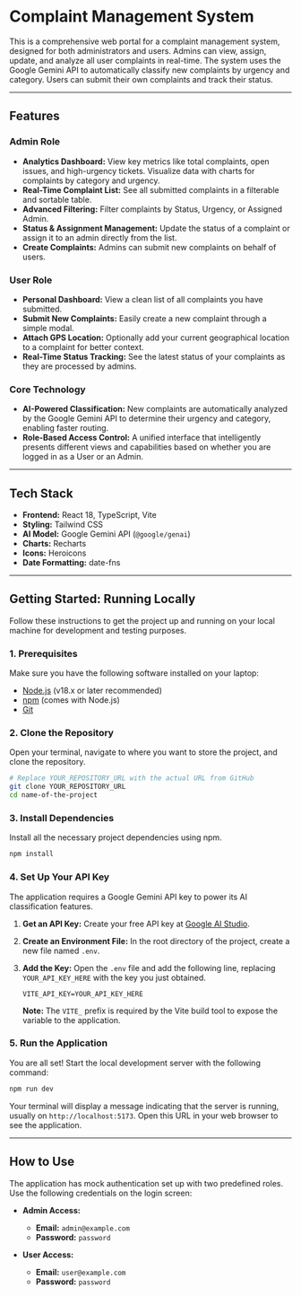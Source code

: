 # Complaint Management System

This is a comprehensive web portal for a complaint management system, designed for both administrators and users. Admins can view, assign, update, and analyze all user complaints in real-time. The system uses the Google Gemini API to automatically classify new complaints by urgency and category. Users can submit their own complaints and track their status.

---

## Features

### Admin Role
-   **Analytics Dashboard:** View key metrics like total complaints, open issues, and high-urgency tickets. Visualize data with charts for complaints by category and urgency.
-   **Real-Time Complaint List:** See all submitted complaints in a filterable and sortable table.
-   **Advanced Filtering:** Filter complaints by Status, Urgency, or Assigned Admin.
-   **Status & Assignment Management:** Update the status of a complaint or assign it to an admin directly from the list.
-   **Create Complaints:** Admins can submit new complaints on behalf of users.

### User Role
-   **Personal Dashboard:** View a clean list of all complaints you have submitted.
-   **Submit New Complaints:** Easily create a new complaint through a simple modal.
-   **Attach GPS Location:** Optionally add your current geographical location to a complaint for better context.
-   **Real-Time Status Tracking:** See the latest status of your complaints as they are processed by admins.

### Core Technology
-   **AI-Powered Classification:** New complaints are automatically analyzed by the Google Gemini API to determine their urgency and category, enabling faster routing.
-   **Role-Based Access Control:** A unified interface that intelligently presents different views and capabilities based on whether you are logged in as a User or an Admin.

---

## Tech Stack

-   **Frontend:** React 18, TypeScript, Vite
-   **Styling:** Tailwind CSS
-   **AI Model:** Google Gemini API (`@google/genai`)
-   **Charts:** Recharts
-   **Icons:** Heroicons
-   **Date Formatting:** date-fns

---

## Getting Started: Running Locally

Follow these instructions to get the project up and running on your local machine for development and testing purposes.

### 1. Prerequisites

Make sure you have the following software installed on your laptop:
-   [Node.js](https://nodejs.org/) (v18.x or later recommended)
-   [npm](https://www.npmjs.com/) (comes with Node.js)
-   [Git](https://git-scm.com/)

### 2. Clone the Repository

Open your terminal, navigate to where you want to store the project, and clone the repository.

```bash
# Replace YOUR_REPOSITORY_URL with the actual URL from GitHub
git clone YOUR_REPOSITORY_URL
cd name-of-the-project
```

### 3. Install Dependencies

Install all the necessary project dependencies using npm.

```bash
npm install
```

### 4. Set Up Your API Key

The application requires a Google Gemini API key to power its AI classification features.

1.  **Get an API Key:** Create your free API key at [Google AI Studio](https://aistudio.google.com/app/apikey).

2.  **Create an Environment File:** In the root directory of the project, create a new file named `.env`.

3.  **Add the Key:** Open the `.env` file and add the following line, replacing `YOUR_API_KEY_HERE` with the key you just obtained.

    ```
    VITE_API_KEY=YOUR_API_KEY_HERE
    ```
    **Note:** The `VITE_` prefix is required by the Vite build tool to expose the variable to the application.

### 5. Run the Application

You are all set! Start the local development server with the following command:

```bash
npm run dev
```

Your terminal will display a message indicating that the server is running, usually on `http://localhost:5173`. Open this URL in your web browser to see the application.

---

## How to Use

The application has mock authentication set up with two predefined roles. Use the following credentials on the login screen:

-   **Admin Access:**
    -   **Email:** `admin@example.com`
    -   **Password:** `password`

-   **User Access:**
    -   **Email:** `user@example.com`
    -   **Password:** `password`

